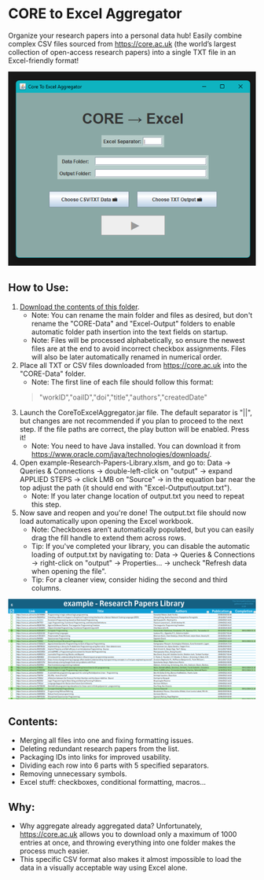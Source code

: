 # CORE to Excel Aggregator
Organize your research papers into a personal data hub! Easily combine complex CSV files sourced from https://core.ac.uk (the world’s largest collection of open-access research papers) into a single TXT file in an Excel-friendly format!

![ss1](/src/screenshots/ss1.png)

## How to Use:
1. [Download the contents of this folder](CORE-To-Excel).
    * Note: You can rename the main folder and files as desired, but don't rename the "CORE-Data" and "Excel-Output" folders to enable automatic folder path insertion into the text fields on startup.
    * Note: Files will be processed alphabetically, so ensure the newest files are at the end to avoid incorrect checkbox assignments. Files will also be later automatically renamed in numerical order.
2. Place all TXT or CSV files downloaded from https://core.ac.uk into the "CORE-Data" folder.
    * Note: The first line of each file should follow this format: 
    > "workID","oaiID","doi","title","authors","createdDate"
3. Launch the CoreToExcelAggregator.jar file. The default separator is "||", but changes are not recommended if you plan to proceed to the next step. If the file paths are correct, the play button will be enabled. Press it!
    * Note: You need to have Java installed. You can download it from https://www.oracle.com/java/technologies/downloads/.
4. Open example-Research-Papers-Library.xlsm, and go to: Data → Queries & Connections → double-left-click on "output" → expand APPLIED STEPS → click LMB on "Source" → in the equation bar near the top adjust the path (it should end with "Excel-Output\output.txt").
    * Note: If you later change location of output.txt you need to repeat this step.
5. Now save and reopen and you're done! The output.txt file should now load automatically upon opening the Excel workbook.
    * Note: Checkboxes aren’t automatically populated, but you can easily drag the fill handle to extend them across rows.
    * Tip: If you've completed your library, you can disable the automatic loading of output.txt by navigating to: Data → Queries & Connections → right-click on "output" → Properties... → uncheck "Refresh data when opening the file".
    * Tip: For a cleaner view, consider hiding the second and third columns.

![ss2](/src/screenshots/ss2.png)

## Contents:
* Merging all files into one and fixing formatting issues.
* Deleting redundant research papers from the list.
* Packaging IDs into links for improved usability.
* Dividing each row into 6 parts with 5 specified separators.
* Removing unnecessary symbols.
* Excel stuff: checkboxes, conditional formatting, macros...

## Why:
* Why aggregate already aggregated data? Unfortunately, https://core.ac.uk allows you to download only a maximum of 1000 entries at once, and throwing everything into one folder makes the process much easier.
* This specific CSV format also makes it almost impossible to load the data in a visually acceptable way using Excel alone.
